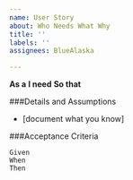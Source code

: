 ```yaml
---
name: User Story
about: Who Needs What Why
title: ''
labels: ''
assignees: BlueAlaska

---
```


**As a**
**I need** 
**So that** 

###Details and Assumptions

* [document what you know]


###Acceptance Criteria

```Gherkin
Given
When
Then
```
